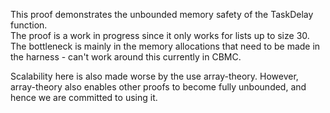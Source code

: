 This proof demonstrates the unbounded memory safety of the TaskDelay function.  
The proof is a work in progress since it only works for lists up to 
size 30. The bottleneck is mainly in the memory allocations that need
to be made in the harness - can't work around this currently in CBMC.

Scalability here is also made worse by the use array-theory.
However, array-theory also enables other proofs to become fully
unbounded, and hence we are committed to using it.